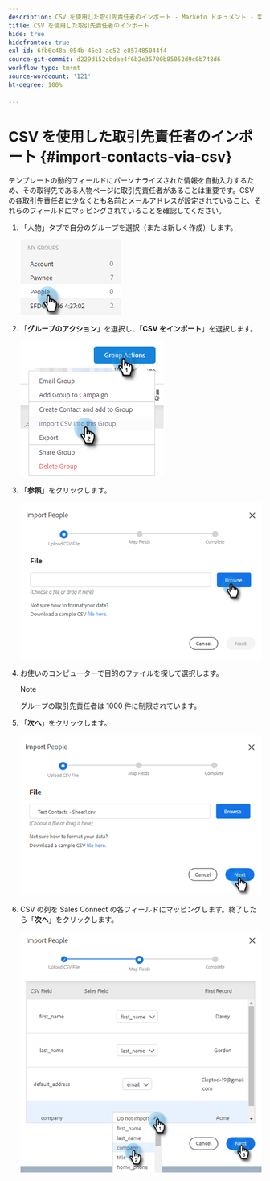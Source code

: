 ```yaml
---
description: CSV を使用した取引先責任者のインポート - Marketo ドキュメント - 製品ドキュメント
title: CSV を使用した取引先責任者のインポート
hide: true
hidefromtoc: true
exl-id: 6fb6c48a-054b-45e3-ae52-e857485044f4
source-git-commit: d229d152cbdae4f6b2e35700b85052d9c0b748d6
workflow-type: tm+mt
source-wordcount: '121'
ht-degree: 100%

---
```


# CSV を使用した取引先責任者のインポート {#import-contacts-via-csv}

テンプレートの動的フィールドにパーソナライズされた情報を自動入力するため、その取得先である人物ページに取引先責任者があることは重要です。CSV の各取引先責任者に少なくとも名前とメールアドレスが設定されていること、それらのフィールドにマッピングされていることを確認してください。

1. 「人物」タブで自分のグループを選択（または新しく作成）します。

   ![](assets/import-contacts-via-csv-1.png)

1. 「**グループのアクション**」を選択し、「**CSV をインポート**」を選択します。

   ![](assets/import-contacts-via-csv-2.png)

1. 「**参照**」をクリックします。

   ![](assets/import-contacts-via-csv-3.png)

1. お使いのコンピューターで目的のファイルを探して選択します。

   >[!NOTE]
   >
   >グループの取引先責任者は 1000 件に制限されています。

1. 「**次へ**」をクリックします。

   ![](assets/import-contacts-via-csv-4.png)

1. CSV の列を Sales Connect の各フィールドにマッピングします。終了したら「**次へ**」をクリックします。

   ![](assets/import-contacts-via-csv-5.png)
